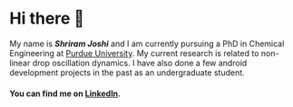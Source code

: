 # Hi there 👋
My name is _**Shriram Joshi**_ and I am currently pursuing a PhD in Chemical Engineering at [Purdue University](https://engineering.purdue.edu/ChE/people/ptProfile?group_id=4266&resource_id=289184).
My current research is related to non-linear drop oscillation dynamics. I have also done a few android development projects in the past as an undergraduate student.
#### You can find me on [LinkedIn](https://in.linkedin.com/in/shriram-joshi-purdue).
<!--
**shriram-joshi/shriram-joshi** is a ✨ _special_ ✨ repository because its `README.md` (this file) appears on your GitHub profile.

Here are some ideas to get you started:

- 🔭 I’m currently working on ...
- 🌱 I’m currently learning ...
- 👯 I’m looking to collaborate on ...
- 🤔 I’m looking for help with ...
- 💬 Ask me about ...
- 📫 How to reach me: ...
- 😄 Pronouns: ...
- ⚡ Fun fact: ...
-->
